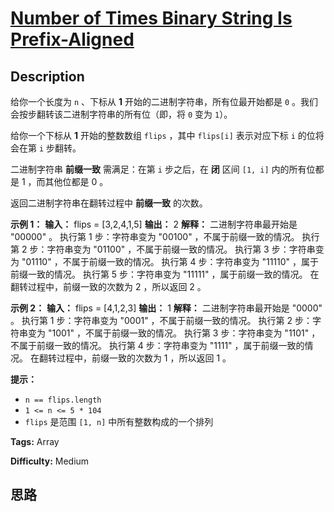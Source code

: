# [Number of Times Binary String Is Prefix-Aligned][title]

## Description

给你一个长度为 `n` 、下标从 **1** 开始的二进制字符串，所有位最开始都是 `0` 。我们会按步翻转该二进制字符串的所有位（即，将 `0` 变为
`1`）。

给你一个下标从 **1** 开始的整数数组 `flips` ，其中 `flips[i]` 表示对应下标 `i` 的位将会在第 `i` 步翻转。

二进制字符串 **前缀一致** 需满足：在第 `i` 步之后，在 **闭** 区间 `[1, i]` 内的所有位都是 1 ，而其他位都是 0 。

返回二进制字符串在翻转过程中 **前缀一致** 的次数。



**示例 1：**
            **输入：** flips = [3,2,4,1,5]    **输出：** 2    **解释：** 二进制字符串最开始是 "00000" 。    执行第 1 步：字符串变为 "00100" ，不属于前缀一致的情况。    执行第 2 步：字符串变为 "01100" ，不属于前缀一致的情况。    执行第 3 步：字符串变为 "01110" ，不属于前缀一致的情况。    执行第 4 步：字符串变为 "11110" ，属于前缀一致的情况。    执行第 5 步：字符串变为 "11111" ，属于前缀一致的情况。    在翻转过程中，前缀一致的次数为 2 ，所以返回 2 。    

**示例 2：**
            **输入：** flips = [4,1,2,3]    **输出：** 1    **解释：** 二进制字符串最开始是 "0000" 。    执行第 1 步：字符串变为 "0001" ，不属于前缀一致的情况。    执行第 2 步：字符串变为 "1001" ，不属于前缀一致的情况。    执行第 3 步：字符串变为 "1101" ，不属于前缀一致的情况。    执行第 4 步：字符串变为 "1111" ，属于前缀一致的情况。    在翻转过程中，前缀一致的次数为 1 ，所以返回 1 。



**提示：**

  * `n == flips.length`
  * `1 <= n <= 5 * 104`
  * `flips` 是范围 `[1, n]` 中所有整数构成的一个排列


**Tags:** Array

**Difficulty:** Medium

## 思路

[title]: https://leetcode-cn.com/problems/number-of-times-binary-string-is-prefix-aligned
